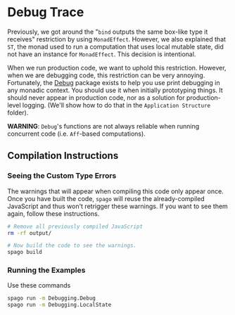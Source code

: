 # Debug Trace

Previously, we got around the "`bind` outputs the same box-like type it receives" restriction by using `MonadEffect`. However, we also explained that `ST`, the monad used to run a computation that uses local mutable state, did not have an instance for `MonadEffect`. This decision is intentional.

When we run production code, we want to uphold this restriction. However, when we are debugging code, this restriction can be very annoying. Fortunately, the [Debug](https://pursuit.purescript.org/packages/purescript-debug/docs/Debug) package exists to help you use print debugging in any monadic context. You should use it when initially prototyping things. It should never appear in production code, nor as a solution for production-level logging. (We'll show how to do that in the `Application Structure` folder).

**WARNING**: `Debug`'s functions are not always reliable when running concurrent code (i.e. `Aff`-based computations).

## Compilation Instructions

### Seeing the Custom Type Errors

The warnings that will appear when compiling this code only appear once. Once you have built the code, `spago` will reuse the already-compiled JavaScript and thus won't retrigger these warnings. If you want to see them again, follow these instructions.
```bash
# Remove all previously compiled JavaScript
rm -rf output/

# Now build the code to see the warnings.
spago build
```

### Running the Examples

Use these commands
```bash
spago run -m Debugging.Debug
spago run -m Debugging.LocalState
```
